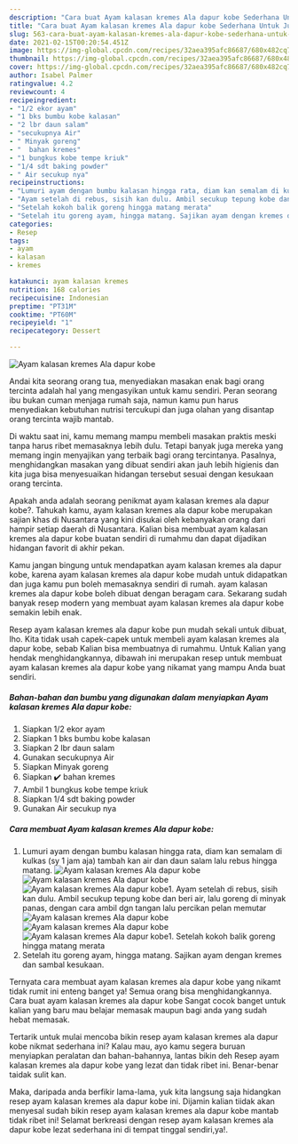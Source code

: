 ```yaml
---
description: "Cara buat Ayam kalasan kremes Ala dapur kobe Sederhana Untuk Jualan"
title: "Cara buat Ayam kalasan kremes Ala dapur kobe Sederhana Untuk Jualan"
slug: 563-cara-buat-ayam-kalasan-kremes-ala-dapur-kobe-sederhana-untuk-jualan
date: 2021-02-15T00:20:54.451Z
image: https://img-global.cpcdn.com/recipes/32aea395afc86687/680x482cq70/ayam-kalasan-kremes-ala-dapur-kobe-foto-resep-utama.jpg
thumbnail: https://img-global.cpcdn.com/recipes/32aea395afc86687/680x482cq70/ayam-kalasan-kremes-ala-dapur-kobe-foto-resep-utama.jpg
cover: https://img-global.cpcdn.com/recipes/32aea395afc86687/680x482cq70/ayam-kalasan-kremes-ala-dapur-kobe-foto-resep-utama.jpg
author: Isabel Palmer
ratingvalue: 4.2
reviewcount: 4
recipeingredient:
- "1/2 ekor ayam"
- "1 bks bumbu kobe kalasan"
- "2 lbr daun salam"
- "secukupnya Air"
- " Minyak goreng"
- "  bahan kremes"
- "1 bungkus kobe tempe kriuk"
- "1/4 sdt baking powder"
- " Air secukup nya"
recipeinstructions:
- "Lumuri ayam dengan bumbu kalasan hingga rata, diam kan semalam di kulkas (sy 1 jam aja) tambah kan air dan daun salam lalu rebus hingga matang."
- "Ayam setelah di rebus, sisih kan dulu. Ambil secukup tepung kobe dan beri air, lalu goreng di minyak panas, dengan cara ambil dgn tangan lalu percikan pelan memutar"
- "Setelah kokoh balik goreng hingga matang merata"
- "Setelah itu goreng ayam, hingga matang. Sajikan ayam dengan kremes dan sambal kesukaan."
categories:
- Resep
tags:
- ayam
- kalasan
- kremes

katakunci: ayam kalasan kremes 
nutrition: 168 calories
recipecuisine: Indonesian
preptime: "PT31M"
cooktime: "PT60M"
recipeyield: "1"
recipecategory: Dessert

---
```



![Ayam kalasan kremes Ala dapur kobe](https://img-global.cpcdn.com/recipes/32aea395afc86687/680x482cq70/ayam-kalasan-kremes-ala-dapur-kobe-foto-resep-utama.jpg)

Andai kita seorang orang tua, menyediakan masakan enak bagi orang tercinta adalah hal yang mengasyikan untuk kamu sendiri. Peran seorang ibu bukan cuman menjaga rumah saja, namun kamu pun harus menyediakan kebutuhan nutrisi tercukupi dan juga olahan yang disantap orang tercinta wajib mantab.

Di waktu  saat ini, kamu memang mampu membeli masakan praktis meski tanpa harus ribet memasaknya lebih dulu. Tetapi banyak juga mereka yang memang ingin menyajikan yang terbaik bagi orang tercintanya. Pasalnya, menghidangkan masakan yang dibuat sendiri akan jauh lebih higienis dan kita juga bisa menyesuaikan hidangan tersebut sesuai dengan kesukaan orang tercinta. 



Apakah anda adalah seorang penikmat ayam kalasan kremes ala dapur kobe?. Tahukah kamu, ayam kalasan kremes ala dapur kobe merupakan sajian khas di Nusantara yang kini disukai oleh kebanyakan orang dari hampir setiap daerah di Nusantara. Kalian bisa membuat ayam kalasan kremes ala dapur kobe buatan sendiri di rumahmu dan dapat dijadikan hidangan favorit di akhir pekan.

Kamu jangan bingung untuk mendapatkan ayam kalasan kremes ala dapur kobe, karena ayam kalasan kremes ala dapur kobe mudah untuk didapatkan dan juga kamu pun boleh memasaknya sendiri di rumah. ayam kalasan kremes ala dapur kobe boleh dibuat dengan beragam cara. Sekarang sudah banyak resep modern yang membuat ayam kalasan kremes ala dapur kobe semakin lebih enak.

Resep ayam kalasan kremes ala dapur kobe pun mudah sekali untuk dibuat, lho. Kita tidak usah capek-capek untuk membeli ayam kalasan kremes ala dapur kobe, sebab Kalian bisa membuatnya di rumahmu. Untuk Kalian yang hendak menghidangkannya, dibawah ini merupakan resep untuk membuat ayam kalasan kremes ala dapur kobe yang nikamat yang mampu Anda buat sendiri.

<!--inarticleads1-->

##### Bahan-bahan dan bumbu yang digunakan dalam menyiapkan Ayam kalasan kremes Ala dapur kobe:

1. Siapkan 1/2 ekor ayam
1. Siapkan 1 bks bumbu kobe kalasan
1. Siapkan 2 lbr daun salam
1. Gunakan secukupnya Air
1. Siapkan  Minyak goreng
1. Siapkan  ✔️ bahan kremes
1. Ambil 1 bungkus kobe tempe kriuk
1. Siapkan 1/4 sdt baking powder
1. Gunakan  Air secukup nya




<!--inarticleads2-->

##### Cara membuat Ayam kalasan kremes Ala dapur kobe:

1. Lumuri ayam dengan bumbu kalasan hingga rata, diam kan semalam di kulkas (sy 1 jam aja) tambah kan air dan daun salam lalu rebus hingga matang.
<img src="https://img-global.cpcdn.com/steps/4caf0fea305e3c44/160x128cq70/ayam-kalasan-kremes-ala-dapur-kobe-langkah-memasak-1-foto.jpg" alt="Ayam kalasan kremes Ala dapur kobe"><img src="https://img-global.cpcdn.com/steps/e3f37541ea841d9e/160x128cq70/ayam-kalasan-kremes-ala-dapur-kobe-langkah-memasak-1-foto.jpg" alt="Ayam kalasan kremes Ala dapur kobe"><img src="https://img-global.cpcdn.com/steps/9fc222e30233793e/160x128cq70/ayam-kalasan-kremes-ala-dapur-kobe-langkah-memasak-1-foto.jpg" alt="Ayam kalasan kremes Ala dapur kobe">1. Ayam setelah di rebus, sisih kan dulu. Ambil secukup tepung kobe dan beri air, lalu goreng di minyak panas, dengan cara ambil dgn tangan lalu percikan pelan memutar
<img src="https://img-global.cpcdn.com/steps/7eb778abfc66c192/160x128cq70/ayam-kalasan-kremes-ala-dapur-kobe-langkah-memasak-2-foto.jpg" alt="Ayam kalasan kremes Ala dapur kobe"><img src="https://img-global.cpcdn.com/steps/6031ccb216f6a0d9/160x128cq70/ayam-kalasan-kremes-ala-dapur-kobe-langkah-memasak-2-foto.jpg" alt="Ayam kalasan kremes Ala dapur kobe"><img src="https://img-global.cpcdn.com/steps/bfdf45148c2280e3/160x128cq70/ayam-kalasan-kremes-ala-dapur-kobe-langkah-memasak-2-foto.jpg" alt="Ayam kalasan kremes Ala dapur kobe">1. Setelah kokoh balik goreng hingga matang merata
1. Setelah itu goreng ayam, hingga matang. Sajikan ayam dengan kremes dan sambal kesukaan.




Ternyata cara membuat ayam kalasan kremes ala dapur kobe yang nikamt tidak rumit ini enteng banget ya! Semua orang bisa menghidangkannya. Cara buat ayam kalasan kremes ala dapur kobe Sangat cocok banget untuk kalian yang baru mau belajar memasak maupun bagi anda yang sudah hebat memasak.

Tertarik untuk mulai mencoba bikin resep ayam kalasan kremes ala dapur kobe nikmat sederhana ini? Kalau mau, ayo kamu segera buruan menyiapkan peralatan dan bahan-bahannya, lantas bikin deh Resep ayam kalasan kremes ala dapur kobe yang lezat dan tidak ribet ini. Benar-benar taidak sulit kan. 

Maka, daripada anda berfikir lama-lama, yuk kita langsung saja hidangkan resep ayam kalasan kremes ala dapur kobe ini. Dijamin kalian tiidak akan menyesal sudah bikin resep ayam kalasan kremes ala dapur kobe mantab tidak ribet ini! Selamat berkreasi dengan resep ayam kalasan kremes ala dapur kobe lezat sederhana ini di tempat tinggal sendiri,ya!.

